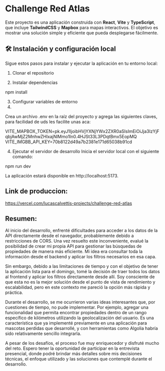 # Challenge Red Atlas

Este proyecto es una aplicación construida con **React**, **Vite** y **TypeScript**, que incluye **TailwindCSS** y **Mapbox** para mapas interactivos. El objetivo es mostrar una solución simple y eficiente que pueda desplegarse fácilmente.

## 🛠️ Instalación y configuración local

Sigue estos pasos para instalar y ejecutar la aplicación en tu entorno local:

1. Clonar el repositorio

2. Instalar dependencias

npm install

3. Configurar variables de entorno
4. 
Crea un archivo .env en la raíz del proyecto y agrega las siguientes claves, para facilidad de uds les facilite unas aca:

VITE_MAPBOX_TOKEN=pk.eyJ1IjoibHVjYXNjYWx2ZXR0aSIsImEiOiJja3lzYjFqbjAwMjZ2MnhwZHIxajNlMmo1In0.4HJSt33L3PDqtBmx5EopMQ
VITE_IMGBB_API_KEY=70b8122d49a7b2381e171d65038b91cd

4. Ejecutar el servidor de desarrollo
Inicia el servidor local con el siguiente comando:

npm run dev

La aplicación estará disponible en http://localhost:5173.


## Link de produccion:

https://vercel.com/lucascalvettis-projects/challenge-red-atlas

## Resumen:

Al inicio del desarrollo, enfrenté dificultades para acceder a los datos de la API directamente desde el navegador, probablemente debido a restricciones de CORS. Una vez resuelto este inconveniente, evalué la posibilidad de crear mi propia API para gestionar las búsquedas de propiedades de manera más eficiente. Mi idea era consultar toda la información desde el backend y aplicar los filtros necesarios en esa capa.

Sin embargo, debido a las limitaciones de tiempo y con el objetivo de tener la aplicación lista para el domingo, tomé la decisión de traer todos los datos al frontend y aplicar los filtros directamente desde allí. Soy consciente de que esta no es la mejor solución desde el punto de vista de rendimiento y escalabilidad, pero en este contexto me pareció la opción más rápida y práctica.

Durante el desarrollo, se me ocurrieron varias ideas interesantes que, por cuestiones de tiempo, no pude implementar. Por ejemplo, agregar una funcionalidad que permita encontrar propiedades dentro de un rango específico de kilómetros utilizando la geolocalización del usuario. Es una característica que ya implementé previamente en una aplicación para mascotas perdidas que desarrollé, y con herramientas como Algolia habría sido relativamente sencillo integrarla.

A pesar de los desafíos, el proceso fue muy enriquecedor y disfruté mucho del reto. Espero tener la oportunidad de participar en la entrevista presencial, donde podré brindar más detalles sobre mis decisiones técnicas, el enfoque utilizado y las soluciones que contemplé durante el desarrollo.


